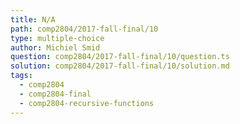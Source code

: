 ```yaml
---
title: N/A
path: comp2804/2017-fall-final/10
type: multiple-choice
author: Michiel Smid
question: comp2804/2017-fall-final/10/question.ts
solution: comp2804/2017-fall-final/10/solution.md
tags:
  - comp2804
  - comp2804-final
  - comp2804-recursive-functions
---
```

